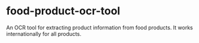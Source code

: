 # food-product-ocr-tool
An OCR tool for extracting product information from food products. It works internationally for all products.